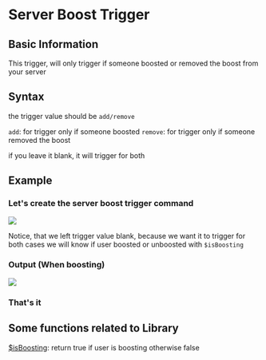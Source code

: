 # Server Boost Trigger

## Basic Information
This trigger, will only trigger if someone boosted or removed the boost from your server

## Syntax
the trigger value should be `add/remove`

`add`: for trigger only if someone boosted
`remove`: for trigger only if someone removed the boost

if you leave it blank, it will trigger for both

## Example
### Let's create the server boost trigger command
![](https://i.imgur.com/9AOu4J4.png)

Notice, that we left trigger value blank, because we want it to trigger for both cases
we will know if user boosted or unboosted with `$isBoosting`

### Output (When boosting)

![](https://i.imgur.com/5xGlxRx.png)

### That's it

## Some functions related to Library
[$isBoosting](../Text/isandhas/isBoosting.md):   return true if user is boosting otherwise false